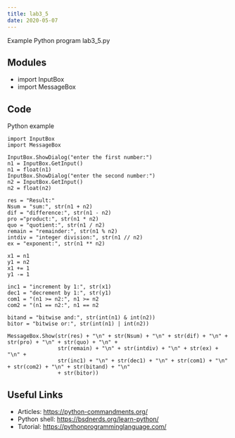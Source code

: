 ```yaml
---
title: lab3_5
date: 2020-05-07
---
```

Example Python program lab3_5.py

## Modules

* import InputBox
* import MessageBox

## Code

Python example

    import InputBox
    import MessageBox
    
    InputBox.ShowDialog("enter the first number:")
    n1 = InputBox.GetInput()
    n1 = float(n1)
    InputBox.ShowDialog("enter the second number:")
    n2 = InputBox.GetInput()
    n2 = float(n2)
    
    res = "Result:"
    Nsum = "sum:", str(n1 + n2)
    dif = "difference:", str(n1 - n2)
    pro ="product:", str(n1 * n2)
    quo = "quotient:", str(n1 / n2)
    remain = "remainder:", str(n1 % n2)
    intdiv = "integer division:", str(n1 // n2)
    ex = "exponent:", str(n1 ** n2)
    
    x1 = n1
    y1 = n2
    x1 += 1
    y1 -= 1
    
    inc1 = "increment by 1:", str(x1)
    dec1 = "decrement by 1:", str(y1)
    com1 = "(n1 >= n2:", n1 >= n2
    com2 = "(n1 == n2:", n1 == n2
    
    bitand = "bitwise and:", str(int(n1) & int(n2))
    bitor = "bitwise or:", str(int(n1) | int(n2))
    
    MessageBox.Show(str(res) + "\n" + str(Nsum) + "\n" + str(dif) + "\n" + str(pro) + "\n" + str(quo) + "\n" +
                    str(remain) + "\n" + str(intdiv) + "\n" + str(ex) + "\n" +
                    str(inc1) + "\n" + str(dec1) + "\n" + str(com1) + "\n" + str(com2) + "\n" + str(bitand) + "\n"
                    + str(bitor))
    

## Useful Links

- Articles: https://python-commandments.org/
- Python shell: https://bsdnerds.org/learn-python/
- Tutorial: https://pythonprogramminglanguage.com/
